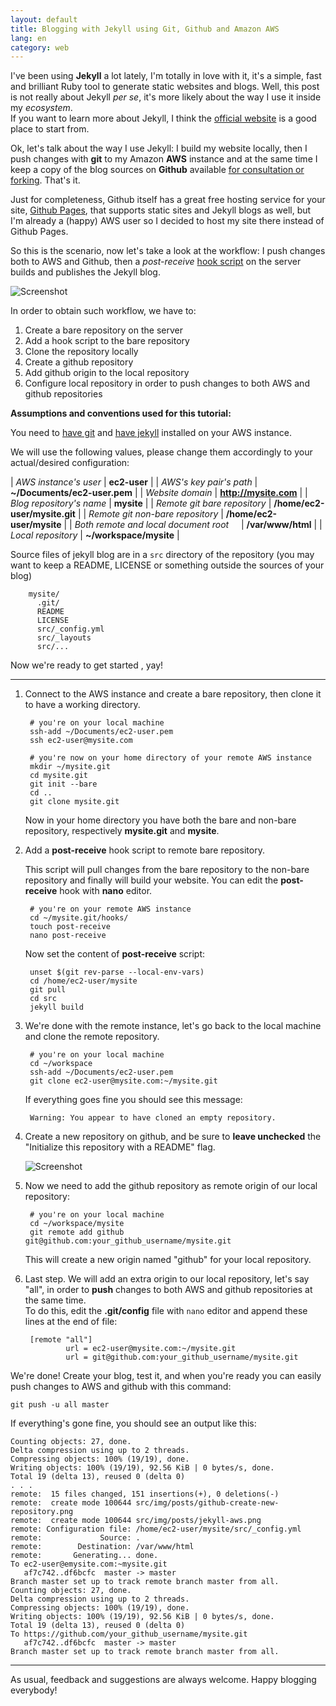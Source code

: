 ```yaml
---
layout: default
title: Blogging with Jekyll using Git, Github and Amazon AWS
lang: en
category: web
---
```


I've been using **Jekyll** a lot lately, I'm totally in love with it, it's a simple,
fast and brilliant Ruby tool to generate static websites and blogs. Well,
this post is not really about Jekyll _per se_, it's more likely about the way I use it inside my 
_ecosystem_.  
If you want to learn more about Jekyll, I think the [official website](http://jekyllrb.com)
is a good place to start from.

Ok, let's talk about the way I use Jekyll: I build my website locally, then I push
changes with **git** to my Amazon **AWS** instance and at the same time I keep a copy
of the blog sources on **Github** available [for consultation or forking](http://claudiodangelis.com/~/claudiodangelis).
That's it.

Just for completeness, Github itself has a great free hosting service for your site,
[Github Pages](http://pages.github.com/), that supports static sites and Jekyll blogs as well, but I'm already a (happy) AWS user
so I decided to host my site there instead of Github Pages.

So this is the scenario, now let's take a look at the workflow: I push changes
both to AWS and Github, then a _post-receive_
[hook script](http://git-scm.com/book/en/Customizing-Git-Git-Hooks) on the server
builds and publishes the Jekyll blog. 

![Screenshot](/img/posts/jekyll-aws.png)


In order to obtain such workflow, we have to:

1. Create a bare repository on the server
2. Add a hook script to the bare repository
3. Clone the repository locally
4. Create a github repository
5. Add github origin to the local repository
6. Configure local repository in order to push changes to both AWS and github repositories



<!--more-->

**Assumptions and conventions used for this tutorial:**

You need to [have git](http://git-scm.com/book/en/Getting-Started-Installing-Githttp://git-scm.com/book/en/Getting-Started-Installing-Git)
and [have jekyll](http://jekyllrb.com/) installed on your AWS instance.

We will use the following values, please change them accordingly to your actual/desired configuration:



| _AWS instance's user_ | **ec2-user** |
| _AWS's key pair's path_ | **~/Documents/ec2-user.pem** |
| _Website domain_ | **http://mysite.com** |
| _Blog repository's name_ | **mysite** |
| _Remote git bare repository_ | **/home/ec2-user/mysite.git** |
| _Remote git non-bare repository_ | **/home/ec2-user/mysite** |
| _Both remote and local document root_ &nbsp;&nbsp;&nbsp; | **/var/www/html** |
| _Local repository_ |  **~/workspace/mysite** |

Source files of jekyll blog are in a `src` directory of the repository
(you may want to keep a README, LICENSE or something outside the sources of your blog)

        mysite/
          .git/
          README
          LICENSE
          src/_config.yml
          src/_layouts
          src/...


Now we're ready to get started , yay!

---

1. Connect to the AWS instance and create a bare repository, then clone it to
have a working directory.

        # you're on your local machine
        ssh-add ~/Documents/ec2-user.pem
        ssh ec2-user@mysite.com

        # you're now on your home directory of your remote AWS instance
        mkdir ~/mysite.git
        cd mysite.git
        git init --bare
        cd ..
        git clone mysite.git

    Now in your home directory you have both the bare and non-bare repository,
    respectively **mysite.git** and **mysite**.

2. Add a **post-receive** hook script to remote bare repository.  

    This script will pull changes from the bare repository to the non-bare repository and
    finally will build your website. You can edit the **post-receive** hook with **nano** editor.


        # you're on your remote AWS instance
        cd ~/mysite.git/hooks/
        touch post-receive
        nano post-receive

    Now set the content of **post-receive** script:

        
        unset $(git rev-parse --local-env-vars)
        cd /home/ec2-user/mysite
        git pull
        cd src
        jekyll build


    


3. We're done with the remote instance, let's go back to the local machine and 
clone the remote repository.

        # you're on your local machine
        cd ~/workspace
        ssh-add ~/Documents/ec2-user.pem 
        git clone ec2-user@mysite.com:~/mysite.git

    If everything goes fine you should see this message:

        Warning: You appear to have cloned an empty repository.



4. Create a new repository on github, and be sure to **leave unchecked** the
"Initialize this repository with a README" flag.

    ![Screenshot](/img/posts/github-create-new-repository.png)



5. Now we need to add the github repository as remote origin of our local repository:

        # you're on your local machine
        cd ~/workspace/mysite
        git remote add github git@github.com:your_github_username/mysite.git


    This will create a new origin named "github" for your local repository.


6. Last step. We will add an extra origin to our local repository, let's say "all",
in order to **push** changes to both AWS and github repositories at the same time.  
    To do this, edit the **.git/config** file with `nano` editor and append these
    lines at the end of file:


        [remote "all"]
                url = ec2-user@mysite.com:~/mysite.git
                url = git@github.com:your_github_username/mysite.git



We're done! Create your blog, test it, and when you're ready you can easily push
changes to AWS and github with this command:

    git push -u all master


If everything's gone fine, you should see an output like this:

    Counting objects: 27, done.
    Delta compression using up to 2 threads.
    Compressing objects: 100% (19/19), done.
    Writing objects: 100% (19/19), 92.56 KiB | 0 bytes/s, done.
    Total 19 (delta 13), reused 0 (delta 0)
    . . .
    remote:  15 files changed, 151 insertions(+), 0 deletions(-)
    remote:  create mode 100644 src/img/posts/github-create-new-repository.png
    remote:  create mode 100644 src/img/posts/jekyll-aws.png
    remote: Configuration file: /home/ec2-user/mysite/src/_config.yml
    remote:             Source: .
    remote:        Destination: /var/www/html
    remote:       Generating... done.
    To ec2-user@emysite.com:~mysite.git
       af7c742..df6bcfc  master -> master
    Branch master set up to track remote branch master from all.
    Counting objects: 27, done.
    Delta compression using up to 2 threads.
    Compressing objects: 100% (19/19), done.
    Writing objects: 100% (19/19), 92.56 KiB | 0 bytes/s, done.
    Total 19 (delta 13), reused 0 (delta 0)
    To https://github.com/your_github_username/mysite.git
       af7c742..df6bcfc  master -> master
    Branch master set up to track remote branch master from all.


---

As usual, feedback and suggestions are always welcome. Happy blogging everybody!

